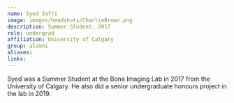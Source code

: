 ```yaml
---
name: Syed Jafri
image: images/headshots/CharlieBrown.png
description: Summer Student, 2017
role: undergrad
affiliation: University of Calgary
group: alumni
aliases: 
links:
---
```


Syed was a Summer Student at the Bone Imaging Lab in 2017 from the University of Calgary. He also did a senior undergraduate honours project in the lab in 2019.
